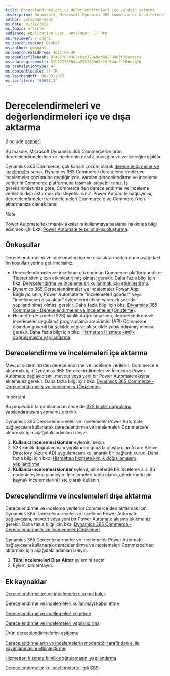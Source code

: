 ```yaml
---
title: Derecelendirmeleri ve değerlendirmeleri içe ve dışa aktarma
description: Bu makale, Microsoft Dynamics 365 Commerce'de ürün derecelendirmelerinin ve incelerinin nasıl alınacağını ve verileceğini açıklar.
author: gvrmohanreddy
ms.date: 01/12/2022
ms.topic: article
audience: Application User, Developer, IT Pro
ms.reviewer: v-chgri
ms.search.region: Global
ms.author: gmohanv
ms.search.validFrom: 2017-06-20
ms.openlocfilehash: 97407f62d462c0ae370e9ea0d2799d3f30ecacfa
ms.sourcegitcommit: 52b7225350daa29b1263d8e29c54ac9e20bcca70
ms.translationtype: HT
ms.contentlocale: tr-TR
ms.lasthandoff: 06/03/2022
ms.locfileid: "8863413"
---
```

# <a name="import-and-export-ratings-and-reviews"></a>Derecelendirmeleri ve değerlendirmeleri içe ve dışa aktarma

[!include [banner](includes/banner.md)]

Bu makale, Microsoft Dynamics 365 Commerce'de ürün derecelendirmelerinin ve incelerinin nasıl alınacağını ve verileceğini açıklar.

Dynamics 365 Commerce, çok kanallı çözüm olarak [derecelendirmeler ve incelemeler](ratings-reviews-overview.md) sunar. Dynamics 365 Commerce derecelendirmeler ve incelemeler çözümüne geçtiğinizde, varolan derecelendirme ve inceleme verilerini Commerce platformuna taşımak isteyebilirsiniz. İş gereksinimlerinize göre, Commerce'den derecelendirme ve inceleme verilerini dışa aktarmak da isteyebilirsiniz. Power Automate bağlayıcısı, derecelendirmeleri ve incelemeleri Commerce'e ve Commerce'den aktarmanıza olanak tanır.

> [!NOTE]
> Power Automate'teki mantık akışlarını kullanmaya başlama hakkında bilgi edinmek için bkz. [Power Automate'te bulut akışı oluşturma](/power-automate/get-started-logic-flow).

## <a name="prerequisites"></a>Önkoşullar

Derecelendirmeleri ve incelemeleri içe ve dışa aktarmadan önce aşağıdaki ön koşulları yerine getirmelisiniz:

- Derecelendirmeler ve inceleme çözümünün Commerce platformunda e-Ticaret siteniz için etkinleştirilmiş olması gerekir. Daha fazla bilgi için bkz. [Derecelendirme ve incelemeleri kullanmak için etkinleştirme](opt-in-ratings-reviews.md).
- Dynamics 365 Derecelendirmeler ve İncelemeler Power App Bağlayıcısının, Power Automate'te "incelemeleri gönder" veya "incelemeleri dışa aktar" eylemlerini etkinleştirecek şekilde yapılandırılmış olması gerekir. Daha fazla bilgi için bkz. [Dynamics 365 Commerce - Derecelendirmeler ve İncelemeler (Önizleme)](/connectors/dynamics365ratingsre/).
- Hizmetten Hizmete (S2S) kimlik doğrulamasının, derecelendirme ve incelemeler uygulama programlama arabirimini (API) Commerce dışından güvenli bir şekilde çağıracak şekilde yapılandırılmış olması gerekir. Daha fazla bilgi için bkz. [Hizmetten Hizmete kimlik doğrulamasını yapılandırma](service-to-service-auth.md).

## <a name="import-ratings-and-reviews"></a>Derecelendirme ve incelemeleri içe aktarma

Mevcut sisteminizden derecelendirme ve inceleme verilerini Commerce'e aktarmak için Dynamics 365 Derecelendirmeler ve İnceleme Power Automate bağlayıcısını, mevcut veya yeni bir Power Automate akışına eklemeniz gerekir. Daha fazla bilgi için bkz. [Dynamics 365 Commerce - Derecelendirmeler ve İncelemeler (Önizleme)](/connectors/dynamics365ratingsre/).

> [!IMPORTANT]
> Bu prosedürü tamamlamadan önce de [S2S kimlik doğrulama yapılandırmasını](service-to-service-auth.md) yapmanız gerekir.

Dynamics 365 Derecelendirmeler ve İncelemeler Power Automate bağlayıcısını kullanarak derecelendirme ve incelemeleri Commerce'e aktarmak için aşağıdaki adımları izleyin.

1. **Kullanıcı İncelemesi Gönder** eylemini seçin.
1. S2S kimlik doğrulamasını yapılandırdığınızda oluşturulan Azure Active Directory (Azure AD) uygulamasını kullanarak bir bağlantı kurun. Daha fazla bilgi için bkz. [Hizmetten hizmete kimlik doğrulamasını yapılandırma](service-to-service-auth.md).
1. **Kullanıcı İncelemesi Gönder** eylemi, bir seferde bir inceleme alır. Bu nedenle eylemi yineleyin. İncelemeleri toplu olarak göndermek için kaynak incelemelerini liste olarak kullanın.
    
## <a name="export-ratings-and-reviews"></a>Derecelendirme ve incelemeleri dışa aktarma

Derecelendirme ve inceleme verilerini Commerce'den aktarmak için Dynamics 365 Derecelendirmeler ve İnceleme Power Automate bağlayıcısını, mevcut veya yeni bir Power Automate akışına eklemeniz gerekir. Daha fazla bilgi için bkz. [Dynamics 365 Commerce - Derecelendirmeler ve İncelemeler (Önizleme)](/connectors/dynamics365ratingsre/).

Dynamics 365 Derecelendirmeler ve İncelemeler Power Automate bağlayıcısını kullanarak derecelendirme ve incelemeleri Commerce'den aktarmak için aşağıdaki adımları izleyin.

1. **Tüm İncelemeleri Dışa Aktar** eylemini seçin.
1. Eylemi tamamlayın. 

## <a name="additional-resources"></a>Ek kaynaklar

[Derecelendirmelere ve incelemelere genel bakış](ratings-reviews-overview.md)

[Derecelendirme ve incelemeleri kullanmayı kabul etme](opt-in-ratings-reviews.md)

[Derecelendirme ve incelemeleri yönetme](manage-reviews.md)

[Derecelendirme ve incelemeleri yapılandırma](configure-ratings-reviews.md)

[Ürün derecelendirmelerini eşitleme](sync-product-ratings.md)

[Derecelendirmelerin ve incelemelerin moderatör tarafından el ile yayımlanmasını etkinleştirme](manual-publish-rating-reviews.md)

[Hizmetten hizmete kimlik doğrulamasını yapılandırma](service-to-service-auth.md)

[Derecelendirmeler ve incelemelerle ilgili SSS](ratings-reviews-faq.md)
